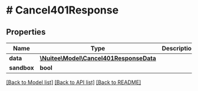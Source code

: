 # # Cancel401Response

## Properties

Name | Type | Description | Notes
------------ | ------------- | ------------- | -------------
**data** | [**\Nuitee\Model\Cancel401ResponseData**](Cancel401ResponseData.md) |  | [optional]
**sandbox** | **bool** |  | [optional]

[[Back to Model list]](../../README.md#models) [[Back to API list]](../../README.md#endpoints) [[Back to README]](../../README.md)
